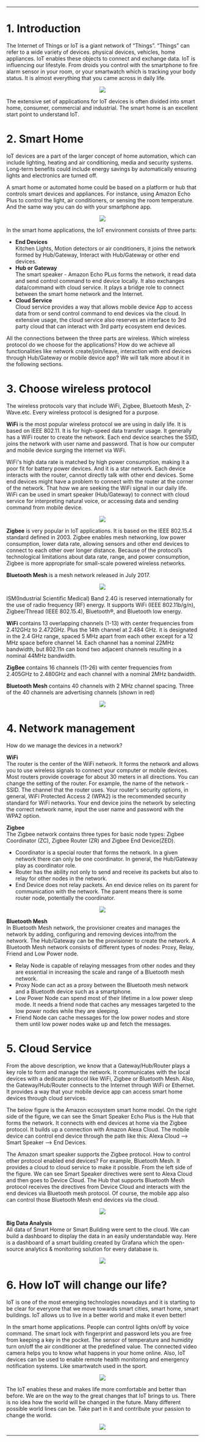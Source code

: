 ********
# 1. Introduction
The Internet of Things or IoT is a giant network of “Things”. “Things” can refer to a wide variety of devices. physical devices, vehicles, home appliances. IoT enables these objects to connect and exchange data. IoT is influencing our lifestyle. From droids you control with the smartphone to fire alarm sensor in your room, or your smartwatch which is tracking your body status. It is almost everything that you came across in daily life. 

<div align="center">
<img src="images/CM-IoT-Introduction/2019-12-20-16-54-48.png">
</div>

The extensive set of applications for IoT devices is often divided into smart home, consumer, commercial and industrial. The smart home is an excellent start point to understand IoT. 

# 2. Smart Home
IoT devices are a part of the larger concept of home automation, which can include lighting, heating and air conditioning, media and security systems. Long-term benefits could include energy savings by automatically ensuring lights and electronics are turned off.  

A smart home or automated home could be based on a platform or hub that controls smart devices and appliances. For instance, using Amazon Echo Plus to control the light, air conditioners, or sensing the room temperature. And the same way you can do with your smartphone app.  

<div align="center">
<img src="images/CM-IoT-Introduction/2019-12-17-17-26-03.png">
</div>

In the smart home applications, the IoT environment consists of three parts:
* __End Devices__  
  Kitchen Lights, Motion detectors or air conditioners, it joins the network formed by Hub/Gateway, 
  Interact with Hub/Gateway or other end devices. 
* __Hub or Gateway__  
  The smart speaker - Amazon Echo PLus forms the network, it read data and send control command to end device locally. It also exchanges data/command with cloud service. It plays a bridge role to connect between the smart home network and the Internet. 
* __Cloud Service__  
  Cloud service provides a way that allows mobile device App to access data from or send control command to end devices via the cloud. In extensive usage, the cloud service also reserves an interface to 3rd party cloud that can interact with 3rd party ecosystem end devices. 

All the connections between the three parts are wireless. Which wireless protocol do we choose for the applications? How do we achieve all functionalities like network create/join/leave, interaction with end devices through Hub/Gateway or mobile device app? We will talk more about it in the following sections. 

# 3. Choose wireless protocol  
The wireless protocols vary that include WiFi, Zigbee, Bluetooth Mesh, Z-Wave.etc. Every wireless protocol is designed for a purpose. 

__WiFi__ is the most popular wireless protocol we are using in daily life. It is based on IEEE 802.11. It is for high-speed data transfer usage. It generally has a WiFi router to create the network. Each end device searches the SSID, joins the network with user name and password. That is how our computer and mobile device surging the internet via WiFi. 

WiFi's high data rate is matched by high power consumption, making it a poor fit for battery power devices. And it is a star network. Each device interacts with the router, cannot directly talk with other end devices. Some end devices might have a problem to connect with the router at the corner of the network. That how we are seeking the WiFi signal in our daily life. WiFi can be used in smart speaker (Hub/Gateway) to connect with cloud service for interpreting natural voice, or accessing data and sending command from mobile device. 

<div align="center">
<img src="images/CM-IoT-Introduction/2019-12-17-17-47-55.png">
</div>

__Zigbee__ is very popular in IoT applications. It is based on the IEEE 802.15.4 standard defined in 2003. Zigbee enables mesh networking, low power consumption, lower data rate, allowing sensors and other end devices to connect to each other over longer distance.  Because of the protocol’s technological limitations about data rate, range, and power consumption, Zigbee is more appropriate for small-scale powered wireless networks.

__Bluetooth Mesh__ is a mesh network released in July 2017. 

<div align="center">
<img src="images/CM-IoT-Introduction/2019-12-17-17-48-40.png">
</div>

ISM(Industrial Scientific Medical) Band 2.4G is reserved internationally for the use of radio frequency (RF) energy. It supports WiFi (IEEE 802.11b/g/n), Zigbee/Thread (IEEE 802.15.4), Bluetooth®, and Bluetooth low energy. 

__WiFi__ contains 13 overlapping channels (1-13) with center frequencies from 2.412GHz to 2.472GHz. Plus the 14th channel at 2.484 GHz. it is designated in the 2.4 GHz range, spaced 5 MHz apart from each other except for a 12 MHz space before channel 14. Each channel has a nominal 22MHz bandwidth, but 802.11n can bond two adjacent channels resulting in a nominal 44MHz bandwidth.

__ZigBee__ contains 16 channels (11-26) with center frequencies from 2.405GHz to 2.480GHz and each channel with a nominal 2MHz bandwidth. 

__Bluetooth Mesh__ contains 40 channels with 2 MHz channel spacing. Three of the 40 channels are advertising channels (shown in red)

<div align="center">
<img src="images/CM-IoT-Introduction/2019-12-17-19-15-00.png">
</div>

# 4. Network management
How do we manage the devices in a network?  

__WiFi__  
The router is the center of the WiFi network. It forms the network and allows you to use wireless signals to connect your computer or mobile devices. Most routers provide coverage for about 30 meters in all directions. You can change the setting of the router. For example, the name of the network - SSID. The channel that the router uses. Your router's security options, in general, WiFi Protected Access 2 (WPA2) is the recommended security standard for WiFi networks. Your end device joins the network by selecting the correct network name, input the user name and password with the WPA2 option. 

__Zigbee__  
The Zigbee network contains three types for basic node types: Zigbee Coordinator (ZC), Zigbee Router (ZR) and Zigbee End Device(ZED). 
* Coordinator is a special router that forms the network. In a given network there can only be one coordinator. In general, the Hub/Gateway play as coordinator role. 
* Router has the ability not only to send and receive its packets but also to relay for other nodes in the network. 
* End Device does not relay packets. An end device relies on its parent for communication with the network. The parent means there is some router node, potentially the coordinator.

<div align="center">
<img src="images/CM-IoT-Introduction/2019-12-20-17-48-03.png">
</div>

__Bluetooth Mesh__  
In Bluetooth Mesh network, the provisioner creates and manages the network by adding, configuring and removing devices into/from the network. The Hub/Gateway can be the provisioner to create the network. A Bluetooth Mesh network consists of different types of nodes: Proxy, Relay, Friend and Low Power node.
* Relay Node is capable of relaying messages from other nodes and they are essential in increasing the scale and range of a Bluetooth mesh network.
* Proxy Node can act as a proxy between the Bluetooth mesh network and a Bluetooth device such as a smartphone.
* Low Power Node can spend most of their lifetime in a low power sleep mode. It needs a friend node that caches any messages targeted to the low power nodes while they are sleeping.
* Friend Node can cache messages for the low power nodes and store them until low power nodes wake up and fetch the messages. 

# 5. Cloud Service
From the above description, we know that a Gateway/Hub/Router plays a key role to form and manage the network. It communicates with the local devices with a dedicate protocol like WiFi, Zigbee or Bluetooth Mesh. Also, the Gateway/Hub/Router connects to the Internet through WiFi or Ethernet. It provides a way that your mobile device app can access smart home devices through cloud services. 

The below figure is the Amazon ecosystem smart home model. 
On the right side of the figure, we can see the Smart Speaker Echo Plus is the Hub that forms the network. It connects with end devices at home via the Zigbee protocol. It builds up a connection with Amazon Alexa Cloud. The mobile device can control end device through the path like this: Alexa Cloud --> Smart Speaker --> End Devices. 

The Amazon smart speaker supports the Zigbee protocol. How to control other protocol enabled end devices? For example, Bluetooth Mesh. It provides a cloud to cloud service to make it possible. From the left side of the figure. We can see Smart Speaker directives were sent to Alexa Cloud and then goes to Device Cloud. The Hub that supports Bluetooth Mesh protocol receives the directives from Device Cloud and interacts with the end devices via Bluetooth mesh protocol. Of course, the mobile app also can control those Bluetooth Mesh end devices via the cloud. 

<div align="center">
<img src="images/CM-IoT-Introduction/2019-12-23-17-34-33.png">
</div>

__Big Data Analysis__  
All data of Smart Home or Smart Building were sent to the cloud. We can build a dashboard to display the data in an easily understandable way. Here is a dashboard of a smart building created by Grafana which the open-source analytics & monitoring solution for every database is. 

<div align="center">
<img src="images/CM-IoT-Introduction/2019-12-06-17-50-26.png">
</div>

# 6. How IoT will change our life?
IoT is one of the most emerging technologies nowadays and it is starting to be clear for everyone that we move towards smart cities, smart home, smart buildings. IoT allows us to live in a better world and make it even better! 

In the smart home applications. People can control lights on/off by voice command. The smart lock with fingerprint and password lets you are free from keeping a key in the pocket. The sensor of temperature and humidity turn on/off the air conditioner at the predefined value. The connected video camera helps you to know what happens in your home online.  Also, IoT devices can be used to enable remote health monitoring and emergency notification systems. Like smartwatch used in the sport.  

<div align="center">
<img src="images/CM-IoT-Introduction/2019-12-17-17-27-22.png">
</div>

The IoT enables these and makes life more comfortable and better than before. We are on the way to the great changes that IoT brings to us. There is no idea how the world will be changed in the future. Many different possible world lines can be. Take part in it and contribute your passion to change the world. 

<div align="center">
<img src="images/CM-IoT-Introduction/Divergence-Meter.gif">
</div>

********


